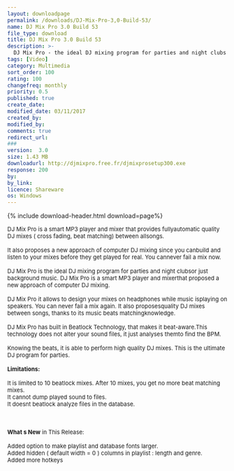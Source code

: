 ```yaml
---
layout: downloadpage
permalink: /downloads/DJ-Mix-Pro-3,0-Build-53/
name: DJ Mix Pro 3.0 Build 53
file_type: download
title: DJ Mix Pro 3.0 Build 53
description: >-
  DJ Mix Pro - the ideal DJ mixing program for parties and night clubs
tags: [Video]
category: Multimedia
sort_order: 100
rating: 100
changefreq: monthly
priority: 0.5
published: true
create_date: 
modified_date: 03/11/2017
created_by: 
modified_by: 
comments: true
redirect_url: 
### 
version:  3.0 
size: 1.43 MB
downloadurl: http://djmixpro.free.fr/djmixprosetup300.exe
response: 200
by: 
by_link: 
licence: Shareware
os: Windows
---
```


{% include download-header.html download=page%}

<p style="fix-download-text !important">
<p><font size="2">DJ Mix Pro is a smart MP3 player and mixer that provides fullyautomatic quality DJ mixes ( cross fading, beat matching) between allsongs.<br />
<br />
It also proposes a new approach of computer DJ mixing since you canbuild and listen to your mixes before they get played for real. You cannever fail a mix now.<br />
<br />
DJ Mix Pro is the ideal DJ mixing program for parties and night clubsor just background music. DJ Mix Pro is a smart MP3 player and mixerthat proposed a new approach of computer DJ mixing.<br />
<br />
DJ Mix Pro it allows to design your mixes on headphones while music isplaying on speakers. You can never fail a mix again. It also proposesquality DJ mixes between songs, thanks to its music beats matchingknowledge.<br />
<br />
DJ Mix Pro has built in Beatlock Technology, that makes it beat-aware.This technology does not alter your sound files, it just analyses themto find the BPM. <br />
<br />
Knowing the beats, it is able to perform high quality DJ mixes. This is the ultimate DJ program for parties.<br />
<br />
<span><strong>Limitations:</strong></span><br />
<br />
It is limited to 10 beatlock mixes. After 10 mixes, you get no more beat matching mixes.<br />
It cannot dump played sound to files.<br />
It doesnt beatlock analyze files in the database.<br />
<!-- google_ad_section_end --></font></p>
<div class="celltext_big"><br />
<br />
<font size="2"><strong>What s New</strong> in This Release:<br />
<br />
Added option to make playlist and database fonts larger.<br />
Added hidden ( default width = 0 ) columns in playlist : length and genre.<br />
Added more hotkeys</font></div></p>
